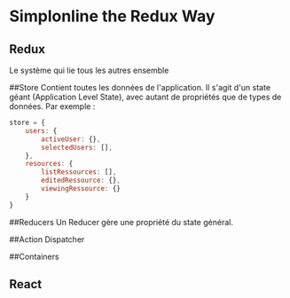 # Simplonline the Redux Way

## Redux
Le système qui lie tous les autres ensemble

##Store
Contient toutes les données de l'application. Il s'agit d'un state géant (Application Level State), avec autant de propriétés que de types de données.  Par exemple :
```javascript
store = {
	users: {
		activeUser: {},
		selectedUsers: [],
	},
	resources: {
		listRessources: [],
		editedRessource: {},
		viewingRessource: {}
	}
}
```

##Reducers
Un Reducer gère une propriété du state général.

##Action Dispatcher

##Containers

## React
